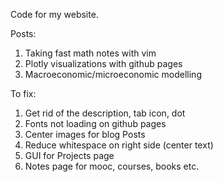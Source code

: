 Code for my website.

Posts:
1. Taking fast math notes with vim
2. Plotly visualizations with github pages
3. Macroeconomic/microeconomic modelling


To fix:
1. Get rid of the description, tab icon, dot
2. Fonts not loading on github pages
3. Center images for blog Posts
4. Reduce whitespace on right side (center text)
5. GUI for Projects page
6. Notes page for mooc, courses, books etc.
